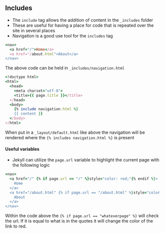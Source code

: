 ## Includes
- The `include` tag allows the addition of content in the `_includes` folder
- These are useful for having a place for code that is repeated over the site in several places
- Navigation is a good use tool for the `includes` tag

```Ruby
<nav>
  <a href="/">Home</a>
  <a href="/about.html">About</a>
</nav>
```
The above code can be held in `_includes/navigation.html`
```Ruby
<!doctype html>
<html>
  <head>
    <meta charset="utf-8">
    <title>{{ page.title }}</title>
  </head>
  <body>
    {% include navigation.html %}
    {{ content }}
  </body>
</html>
```
When put in a `_layout/default.html` like above the navigation will be rendered where the `{% includes navigation.html %}` is present

#### Useful variables
- Jekyll can utilize the `page.url` variable to highlight the current page with the following logic
```Ruby
<nav>
  <a href="/" {% if page.url == "/" %}style="color: red;"{% endif %}>
    Home
  </a>
  <a href="/about.html" {% if page.url == "/about.html" %}style="color: red;"{% endif %}>
    About
  </a>
</nav>
``` 
Within the code above the `{% if page.url == "whateverpage" %}` will check the url. If it is equal to what is in the quotes it will change the color of the link to red. 